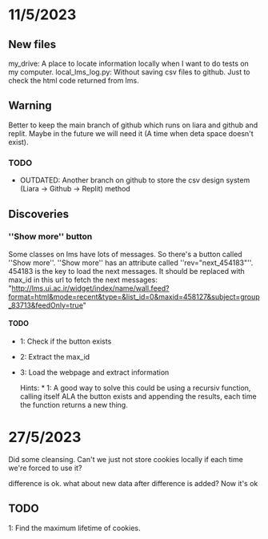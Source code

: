 # 11/5/2023

## New files

my_drive: A place to locate information locally when I want to do tests on my computer.
local_lms_log.py: Without saving csv files to github. Just to check the html code returned from lms.

## Warning

Better to keep the main branch of github which runs on liara and github and replit. Maybe
in the future we will need it (A time when deta space doesn't exist).

### TODO

* OUTDATED: Another branch on github to store the csv design system (Liara -> Github -> Replit) method

## Discoveries

### ''Show more'' button

Some classes on lms have lots of messages. So there's a button called ''Show more''.
''Show more'' has an attribute called ''rev="next_454183"''.
454183 is the key to load the next messages.
It should be replaced with max_id in this url to fetch the next messages:
"http://lms.ui.ac.ir/widget/index/name/wall.feed?format=html&mode=recent&type=&list_id=0&maxid=458127&subject=group_83713&feedOnly=true"

#### TODO

* 1: Check if the button exists
* 2: Extract the max_id
* 3: Load the webpage and extract information

    Hints: * 1: A good way to solve this could be using a recursiv function, calling itself ALA the button exists
    and appending the results, each time the function returns a new thing.

# 27/5/2023

Did some cleansing.
Can't we just not store cookies locally if each time we're forced to use it?

difference is ok. what about new data after difference
is added?
Now it's ok
## TODO

1: Find the maximum lifetime of cookies.
